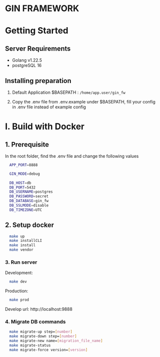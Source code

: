 # GIN FRAMEWORK

# Getting Started

## Server Requirements

- Golang v1.22.5
- postgreSQL 16

## Installing preparation

1. Default Application $BASEPATH : `/home/app.user/gin_fw`

2. Copy the .env file from .env.example under $BASEPATH, fill your config in .env file instead of example config

# I. Build with Docker

## 1. Prerequisite

In the root folder, find the .env file and change the following values

```bash
  APP_PORT=8888

  GIN_MODE=debug
    
  DB_HOST=db
  DB_PORT=5432
  DB_USERNAME=postgres
  DB_PASSWORD=secret
  DB_DATABASE=gin_fw
  DB_SSLMODE=disable
  DB_TIMEZONE=UTC
```

## 2. Setup docker


```bash
  make up
  make installCLI
  make install
  make vendor
```

### 3. Run server

Development:
```bash
  make dev
```

Production:
```bash
  make prod
```

Develop url: http://localhost:9888

### 4. Migrate DB commands
```bash
  make migrate-up step=[number]
  make migrate-down step=[number]
  make migrate-new name=[migration_file_name]
  make migrate-status
  make migrate-force version=[version]
```